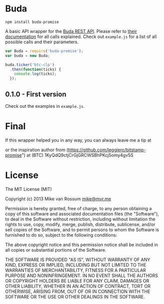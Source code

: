# Buda

    npm install buda-promise

A basic API wrapper for the [Buda REST API](https://api.buda.com/). Please refer to [their documentation](https://api.buda.com/) for all calls explained. Check out `example.js` for a list of all possible calls and their parameters.

```javascript
var Buda = require('buda-promise');
var buda = new Buda;

buda.ticker('btc-clp')
  .then(function(ticks) {
    console.log(ticks);  
  });
```

## 0.1.0 - First version

Check out the examples in `example.js`.

# Final

If this wrapper helped you in any way, you can always leave me a tip at 

or the inspiration author from (https://github.com/leggiero/bitstamp-promise") at
(BTC) 1KyQdQ9ctjCrGjGRCWSBhPKcj5omy4gv5S

# License

The MIT License (MIT)

Copyright (c) 2013 Mike van Rossum mike@mvr.me

Permission is hereby granted, free of charge, to any person obtaining a copy of this software and associated documentation files (the "Software"), to deal in the Software without restriction, including without limitation the rights to use, copy, modify, merge, publish, distribute, sublicense, and/or sell copies of the Software, and to permit persons to whom the Software is furnished to do so, subject to the following conditions:

The above copyright notice and this permission notice shall be included in all copies or substantial portions of the Software.

THE SOFTWARE IS PROVIDED "AS IS", WITHOUT WARRANTY OF ANY KIND, EXPRESS OR IMPLIED, INCLUDING BUT NOT LIMITED TO THE WARRANTIES OF MERCHANTABILITY, FITNESS FOR A PARTICULAR PURPOSE AND NONINFRINGEMENT. IN NO EVENT SHALL THE AUTHORS OR COPYRIGHT HOLDERS BE LIABLE FOR ANY CLAIM, DAMAGES OR OTHER LIABILITY, WHETHER IN AN ACTION OF CONTRACT, TORT OR OTHERWISE, ARISING FROM, OUT OF OR IN CONNECTION WITH THE SOFTWARE OR THE USE OR OTHER DEALINGS IN THE SOFTWARE.
